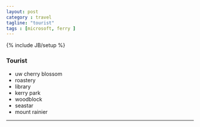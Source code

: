 ```yaml
---
layout: post
category : travel
tagline: "tourist"
tags : [microsoft, ferry ]
---
```

{% include JB/setup %}

### Tourist

- uw cherry blossom
- roastery
- library
- kerry park
- woodblock
- seastar
- mount rainier 



---
